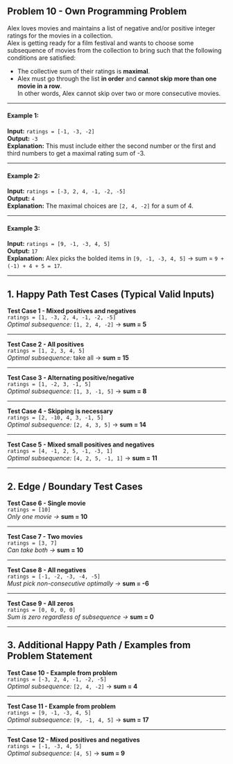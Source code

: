## Problem 10 - Own Programming Problem

Alex loves movies and maintains a list of negative and/or positive integer ratings for the movies in a collection.  
Alex is getting ready for a film festival and wants to choose some subsequence of movies from the collection to bring such that the following conditions are satisfied:

- The collective sum of their ratings is **maximal**.  
- Alex must go through the list **in order** and **cannot skip more than one movie in a row**.  
  In other words, Alex cannot skip over two or more consecutive movies.

---

#### Example 1:
**Input:** `ratings = [-1, -3, -2]`  
**Output:** `-3`  
**Explanation:** This must include either the second number or the first and third numbers to get a maximal rating sum of -3.

---

#### Example 2:
**Input:** `ratings = [-3, 2, 4, -1, -2, -5]`  
**Output:** `4`  
**Explanation:** The maximal choices are `[2, 4, -2]` for a sum of 4.

---

#### Example 3:
**Input:** `ratings = [9, -1, -3, 4, 5]`  
**Output:** `17`  
**Explanation:** Alex picks the bolded items in `[9, -1, -3, 4, 5]` → sum = `9 + (-1) + 4 + 5 = 17`.

---

## 1. Happy Path Test Cases (Typical Valid Inputs)

**Test Case 1 - Mixed positives and negatives**  
`ratings = [1, -3, 2, 4, -1, -2, -5]`  
_Optimal subsequence:_ `[1, 2, 4, -2]` → **sum = 5**

---

**Test Case 2 - All positives**  
`ratings = [1, 2, 3, 4, 5]`  
_Optimal subsequence:_ take all → **sum = 15**

---

**Test Case 3 - Alternating positive/negative**  
`ratings = [1, -2, 3, -1, 5]`  
_Optimal subsequence:_ `[1, 3, -1, 5]` → **sum = 8**

---

**Test Case 4 - Skipping is necessary**  
`ratings = [2, -10, 4, 3, -1, 5]`  
_Optimal subsequence:_ `[2, 4, 3, 5]` → **sum = 14**

---

**Test Case 5 - Mixed small positives and negatives**  
`ratings = [4, -1, 2, 5, -1, -3, 1]`  
_Optimal subsequence:_ `[4, 2, 5, -1, 1]` → **sum = 11**

---

## 2. Edge / Boundary Test Cases

**Test Case 6 - Single movie**  
`ratings = [10]`  
_Only one movie →_ **sum = 10**

---

**Test Case 7 - Two movies**  
`ratings = [3, 7]`  
_Can take both →_ **sum = 10**

---

**Test Case 8 - All negatives**  
`ratings = [-1, -2, -3, -4, -5]`  
_Must pick non-consecutive optimally →_ **sum = -6**

---

**Test Case 9 - All zeros**  
`ratings = [0, 0, 0, 0]`  
_Sum is zero regardless of subsequence →_ **sum = 0**

---

## 3. Additional Happy Path / Examples from Problem Statement

**Test Case 10 - Example from problem**  
`ratings = [-3, 2, 4, -1, -2, -5]`  
_Optimal subsequence:_ `[2, 4, -2]` → **sum = 4**

---

**Test Case 11 - Example from problem**  
`ratings = [9, -1, -3, 4, 5]`  
_Optimal subsequence:_ `[9, -1, 4, 5]` → **sum = 17**

---

**Test Case 12 - Mixed positives and negatives**  
`ratings = [-1, -3, 4, 5]`  
_Optimal subsequence:_ `[4, 5]` → **sum = 9**

